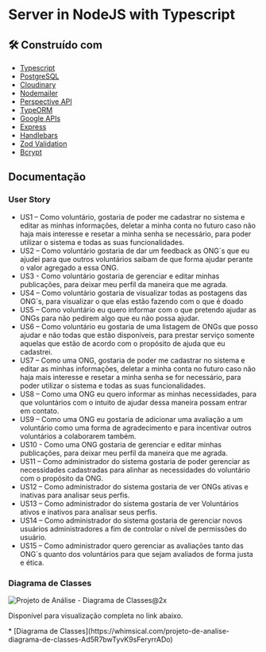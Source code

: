 # Server in NodeJS with Typescript

## 🛠️ Construído com

* [Typescript](https://www.typescriptlang.org/docs/)
* [PostgreSQL](https://www.postgresql.org/docs/)
* [Cloudinary](https://cloudinary.com/documentation)
* [Nodemailer](https://nodemailer.com/about/)
* [Perspective API](https://perspectiveapi.com/)
* [TypeORM](https://typeorm.io/)
* [Google APIs](https://developers.google.com/apis-explorer?hl=pt-br)
* [Express](https://expressjs.com/pt-br/)
* [Handlebars](https://handlebarsjs.com/)
* [Zod Validation](https://zod.dev/)
* [Bcrypt](https://en.wikipedia.org/wiki/Bcrypt)

## Documentação 

### User Story

* US1 – Como voluntário, gostaria de poder me cadastrar no sistema e editar as minhas informações, deletar a minha conta no futuro caso não haja mais interesse e resetar a minha senha se necessário, para poder utilizar o sistema e todas as suas funcionalidades.
* US2 – Como voluntário gostaria de dar um feedback as ONG´s que eu ajudei para que outros voluntários saibam de que forma ajudar perante o valor agregado a essa ONG.
* US3 - Como voluntário gostaria de gerenciar e editar minhas publicações, para deixar meu perfil da maneira que me agrada.
* US4 – Como voluntário gostaria de visualizar todas as postagens das ONG´s, para visualizar o que elas estão fazendo com o que é doado
* US5 – Como voluntário eu quero informar com o que pretendo ajudar as ONGs para não pedirem algo que eu não possa ajudar. 
* US6 – Como voluntário eu gostaria de uma listagem de ONGs que posso ajudar e não todas que estão disponíveis, para prestar serviço somente aquelas que estão de acordo com o propósito de ajuda que eu cadastrei.
* US7 – Como uma ONG, gostaria de poder me cadastrar no sistema e editar as minhas informações, deletar a minha conta no futuro caso não haja mais interesse e resetar a minha senha se for necessário, para poder utilizar o sistema e todas as suas funcionalidades.
* US8 – Como uma ONG eu quero informar as minhas necessidades, para que voluntários com o intuito de ajudar dessa maneira possam entrar em contato.
* US9 – Como uma ONG eu gostaria de adicionar uma avaliação a um voluntário como uma forma de agradecimento e para incentivar outros voluntários a colaborarem também.
* US10 - Como uma ONG gostaria de gerenciar e editar minhas publicações,  para deixar meu perfil da maneira que me agrada.
* US11 – Como administrador do sistema gostaria de poder gerenciar as necessidades cadastradas para alinhar as necessidades do voluntário com o propósito da ONG.
* US12 – Como administrador do sistema gostaria de ver ONGs ativas e inativas para analisar seus perfis.
* US13 – Como administrador do sistema gostaria de ver Voluntários ativos e inativos para analisar seus perfis.
* US14 – Como administrador do sistema gostaria de gerenciar novos usuários administradores a fim de controlar o nível de permissões do usuário.
* US15 – Como administrador quero gerenciar as avaliações tanto das ONG´s quanto dos voluntários para que sejam avaliados de forma justa e ética.	

### Diagrama de Classes

![Projeto de Análise - Diagrama de Classes@2x](https://github.com/Kemuel-Batista/Happy-Amigos-Protetores/assets/62821098/be3b1439-873b-4317-9f33-cb74980f6904)

<p>Disponível para visualização completa no link abaixo.</p>
* [Diagrama de Classes](https://whimsical.com/projeto-de-analise-diagrama-de-classes-Ad5R7bwTyvK9sFeryrrADo)
